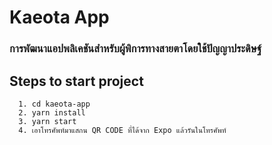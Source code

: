 # Kaeota App

### การพัฒนาแอปพลิเคชันสำหรับผู้พิการทางสายตาโดยใช้ปัญญาประดิษฐ์

## **Steps to start project**

```
  1. cd kaeota-app
  2. yarn install
  3. yarn start
  4. เอาโทรศัพท์มาแสกน QR CODE ที่ได้จาก Expo แล้วรันในโทรศัพท์
```
